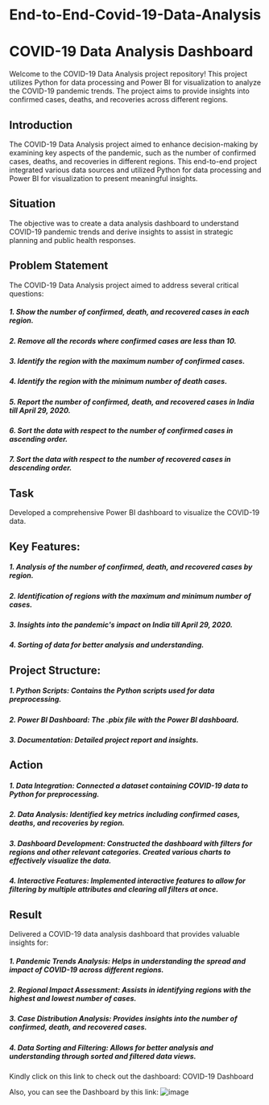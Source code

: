 # End-to-End-Covid-19-Data-Analysis

# COVID-19 Data Analysis Dashboard
Welcome to the COVID-19 Data Analysis project repository! This project utilizes Python for data processing and Power BI for visualization to analyze the COVID-19 pandemic trends. The project aims to provide insights into confirmed cases, deaths, and recoveries across different regions.

## Introduction
The COVID-19 Data Analysis project aimed to enhance decision-making by examining key aspects of the pandemic, such as the number of confirmed cases, deaths, and recoveries in different regions. This end-to-end project integrated various data sources and utilized Python for data processing and Power BI for visualization to present meaningful insights.

## Situation
The objective was to create a data analysis dashboard to understand COVID-19 pandemic trends and derive insights to assist in strategic planning and public health responses.

## Problem Statement
The COVID-19 Data Analysis project aimed to address several critical questions:

##### 1. Show the number of confirmed, death, and recovered cases in each region.
##### 2. Remove all the records where confirmed cases are less than 10.
##### 3. Identify the region with the maximum number of confirmed cases.
##### 4. Identify the region with the minimum number of death cases.
##### 5. Report the number of confirmed, death, and recovered cases in India till April 29, 2020.
##### 6. Sort the data with respect to the number of confirmed cases in ascending order.
##### 7. Sort the data with respect to the number of recovered cases in descending order.
## Task
Developed a comprehensive Power BI dashboard to visualize the COVID-19 data.

## Key Features:
##### 1. Analysis of the number of confirmed, death, and recovered cases by region.
##### 2. Identification of regions with the maximum and minimum number of cases.
##### 3. Insights into the pandemic's impact on India till April 29, 2020.
##### 4. Sorting of data for better analysis and understanding.
## Project Structure:
##### 1. Python Scripts: Contains the Python scripts used for data preprocessing.
##### 2. Power BI Dashboard: The .pbix file with the Power BI dashboard.
##### 3. Documentation: Detailed project report and insights.
## Action
##### 1. Data Integration: Connected a dataset containing COVID-19 data to Python for preprocessing.
##### 2. Data Analysis: Identified key metrics including confirmed cases, deaths, and recoveries by region.
##### 3. Dashboard Development: Constructed the dashboard with filters for regions and other relevant categories. Created various charts to effectively visualize the data.
##### 4. Interactive Features: Implemented interactive features to allow for filtering by multiple attributes and clearing all filters at once.
## Result
Delivered a COVID-19 data analysis dashboard that provides valuable insights for:

##### 1. Pandemic Trends Analysis: Helps in understanding the spread and impact of COVID-19 across different regions.
##### 2. Regional Impact Assessment: Assists in identifying regions with the highest and lowest number of cases.
##### 3. Case Distribution Analysis: Provides insights into the number of confirmed, death, and recovered cases.
##### 4. Data Sorting and Filtering: Allows for better analysis and understanding through sorted and filtered data views.
####
Kindly click on this link to check out the dashboard:
COVID-19 Dashboard

Also, you can see the Dashboard by this link:
![image](https://github.com/user-attachments/assets/a5332cdb-a52d-4103-aa89-dfd4cc166bd8)

